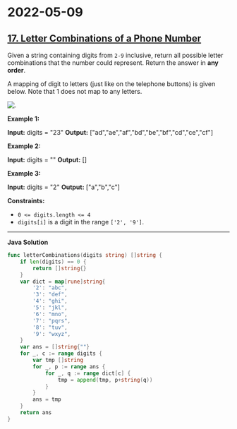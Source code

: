 # 2022-05-09

## [17. Letter Combinations of a Phone Number](https://leetcode.com/problems/letter-combinations-of-a-phone-number/)

Given a string containing digits from `2-9` inclusive, return all possible letter combinations that the number could represent. Return the answer in **any order**.

A mapping of digit to letters (just like on the telephone buttons) is given below. Note that 1 does not map to any letters.

![.](https://upload.wikimedia.org/wikipedia/commons/thumb/7/73/Telephone-keypad2.svg/200px-Telephone-keypad2.svg.png)

**Example 1:**

**Input:** digits = "23"
**Output:** \["ad","ae","af","bd","be","bf","cd","ce","cf"\]

**Example 2:**

**Input:** digits = ""
**Output:** \[\]

**Example 3:**

**Input:** digits = "2"
**Output:** \["a","b","c"\]

**Constraints:**

- `0 <= digits.length <= 4`
- `digits[i]` is a digit in the range `['2', '9']`.

---

**Java Solution**

```go
func letterCombinations(digits string) []string {
    if len(digits) == 0 {
        return []string{}
    }
    var dict = map[rune]string{
        '2': "abc",
        '3': "def",
        '4': "ghi",
        '5': "jkl",
        '6': "mno",
        '7': "pqrs",
        '8': "tuv",
        '9': "wxyz",
    }
    var ans = []string{""}
    for _, c := range digits {
        var tmp []string
        for _, p := range ans {
            for _, q := range dict[c] {
                tmp = append(tmp, p+string(q))
            }
        }
        ans = tmp
    }
    return ans
}
```
